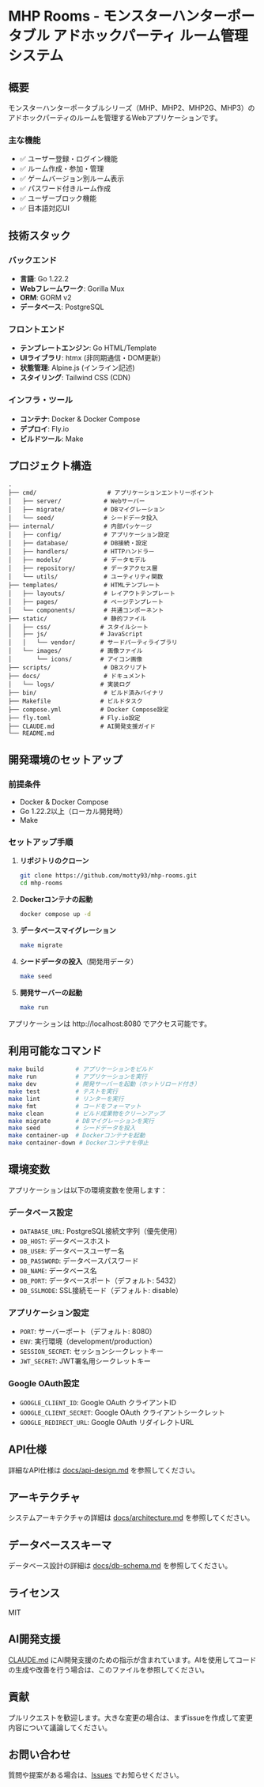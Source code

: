 # MHP Rooms - モンスターハンターポータブル アドホックパーティ ルーム管理システム

## 概要

モンスターハンターポータブルシリーズ（MHP、MHP2、MHP2G、MHP3）のアドホックパーティのルームを管理するWebアプリケーションです。

### 主な機能

- ✅ ユーザー登録・ログイン機能
- ✅ ルーム作成・参加・管理
- ✅ ゲームバージョン別ルーム表示
- ✅ パスワード付きルーム作成
- ✅ ユーザーブロック機能
- ✅ 日本語対応UI

## 技術スタック

### バックエンド
- **言語**: Go 1.22.2
- **Webフレームワーク**: Gorilla Mux
- **ORM**: GORM v2
- **データベース**: PostgreSQL

### フロントエンド
- **テンプレートエンジン**: Go HTML/Template
- **UIライブラリ**: htmx (非同期通信・DOM更新)
- **状態管理**: Alpine.js (インライン記述)
- **スタイリング**: Tailwind CSS (CDN)

### インフラ・ツール
- **コンテナ**: Docker & Docker Compose
- **デプロイ**: Fly.io
- **ビルドツール**: Make

## プロジェクト構造

```
.
├── cmd/                    # アプリケーションエントリーポイント
│   ├── server/            # Webサーバー
│   ├── migrate/           # DBマイグレーション
│   └── seed/              # シードデータ投入
├── internal/              # 内部パッケージ
│   ├── config/            # アプリケーション設定
│   ├── database/          # DB接続・設定
│   ├── handlers/          # HTTPハンドラー
│   ├── models/            # データモデル
│   ├── repository/        # データアクセス層
│   └── utils/             # ユーティリティ関数
├── templates/             # HTMLテンプレート
│   ├── layouts/           # レイアウトテンプレート
│   ├── pages/             # ページテンプレート
│   └── components/        # 共通コンポーネント
├── static/                # 静的ファイル
│   ├── css/              # スタイルシート
│   ├── js/               # JavaScript
│   │   └── vendor/       # サードパーティライブラリ
│   └── images/           # 画像ファイル
│       └── icons/        # アイコン画像
├── scripts/               # DBスクリプト
├── docs/                  # ドキュメント
│   └── logs/             # 実装ログ
├── bin/                   # ビルド済みバイナリ
├── Makefile              # ビルドタスク
├── compose.yml           # Docker Compose設定
├── fly.toml              # Fly.io設定
├── CLAUDE.md             # AI開発支援ガイド
└── README.md
```

## 開発環境のセットアップ

### 前提条件

- Docker & Docker Compose
- Go 1.22.2以上（ローカル開発時）
- Make

### セットアップ手順

1. **リポジトリのクローン**
   ```bash
   git clone https://github.com/motty93/mhp-rooms.git
   cd mhp-rooms
   ```

2. **Dockerコンテナの起動**
   ```bash
   docker compose up -d
   ```

3. **データベースマイグレーション**
   ```bash
   make migrate
   ```

4. **シードデータの投入**（開発用データ）
   ```bash
   make seed
   ```

5. **開発サーバーの起動**
   ```bash
   make run
   ```

アプリケーションは http://localhost:8080 でアクセス可能です。

## 利用可能なコマンド

```bash
make build         # アプリケーションをビルド
make run           # アプリケーションを実行
make dev           # 開発サーバーを起動（ホットリロード付き）
make test          # テストを実行
make lint          # リンターを実行
make fmt           # コードをフォーマット
make clean         # ビルド成果物をクリーンアップ
make migrate       # DBマイグレーションを実行
make seed          # シードデータを投入
make container-up  # Dockerコンテナを起動
make container-down # Dockerコンテナを停止
```

## 環境変数

アプリケーションは以下の環境変数を使用します：

### データベース設定
- `DATABASE_URL`: PostgreSQL接続文字列（優先使用）
- `DB_HOST`: データベースホスト
- `DB_USER`: データベースユーザー名
- `DB_PASSWORD`: データベースパスワード
- `DB_NAME`: データベース名
- `DB_PORT`: データベースポート（デフォルト: 5432）
- `DB_SSLMODE`: SSL接続モード（デフォルト: disable）

### アプリケーション設定
- `PORT`: サーバーポート（デフォルト: 8080）
- `ENV`: 実行環境（development/production）
- `SESSION_SECRET`: セッションシークレットキー
- `JWT_SECRET`: JWT署名用シークレットキー

### Google OAuth設定
- `GOOGLE_CLIENT_ID`: Google OAuth クライアントID
- `GOOGLE_CLIENT_SECRET`: Google OAuth クライアントシークレット
- `GOOGLE_REDIRECT_URL`: Google OAuth リダイレクトURL

## API仕様

詳細なAPI仕様は [docs/api-design.md](docs/api-design.md) を参照してください。

## アーキテクチャ

システムアーキテクチャの詳細は [docs/architecture.md](docs/architecture.md) を参照してください。

## データベーススキーマ

データベース設計の詳細は [docs/db-schema.md](docs/db-schema.md) を参照してください。

## ライセンス

MIT

## AI開発支援

[CLAUDE.md](./CLAUDE.md) にAI開発支援のための指示が含まれています。AIを使用してコードの生成や改善を行う場合は、このファイルを参照してください。

## 貢献

プルリクエストを歓迎します。大きな変更の場合は、まずissueを作成して変更内容について議論してください。

## お問い合わせ

質問や提案がある場合は、[Issues](https://github.com/motty93/mhp-rooms/issues) でお知らせください。
